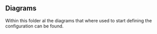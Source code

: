 ## Diagrams
Within this folder al the diagrams that where used to start defining the configuration can be found.